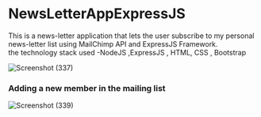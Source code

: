 # NewsLetterAppExpressJS
This is a news-letter application that lets the user subscribe to my personal news-letter list using MailChimp API and ExpressJS Framework.<br />
the technology stack used  -NodeJS ,ExpressJS , HTML, CSS , Bootstrap <br /> 




![Screenshot (337)](https://user-images.githubusercontent.com/62776100/111043665-b3ecb880-8469-11eb-962f-bb0556f53fba.png)


### Adding a new member in the mailing list

![Screenshot (339)](https://user-images.githubusercontent.com/62776100/111044806-c0284400-8470-11eb-8866-3d0dcb191083.png)

